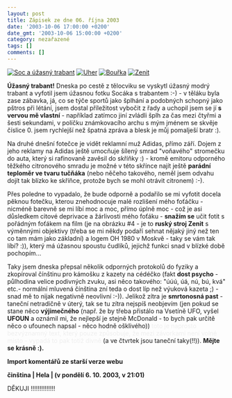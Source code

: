 ```yaml
---
layout: post
title: Zápisek ze dne 06. října 2003
date: '2003-10-06 17:00:00 +0200'
date_gmt: '2003-10-06 15:00:00 +0200'
category: nezařazené
tags: []
comments: []
---
```

<div >  <a href="%base_url%/assets/old-images/soc_trabant.jpg"><img alt="Soc a úžasný trabant" src="%base_url%/assets/old-images/soc_trabant.jpg"></a>  <a href="%base_url%/assets/old-images/uherak.jpg"><img alt="Uher" src="%base_url%/assets/old-images/uherak.jpg"></a>  <a href="%base_url%/assets/old-images/bourka.jpg"><img alt="Bouřka" src="%base_url%/assets/old-images/bourka.jpg"></a>  <a href="%base_url%/assets/old-images/zenit.jpg"><img alt="Zenit" src="%base_url%/assets/old-images/zenit.jpg"></a>  </div>
<p><strong>Úžasný trabant!</strong> Dneska po cestě z tělocviku se vyskytl úžasný modrý trabant a vyfotil jsem úžasnou fotku  Socáka s trabantem :-) - v těláku byla zase zábavka, já, co se týče sportů jako šplhání a podobných schopný jako  pštros při létání, jsem dostal příležitost vybočit z řady a uchopil jsem se jí <strong>s vervou mě vlastní</strong> - například  zatímco jiní zvládli šplh za čas mezi čtyřmi a šesti sekundami, v políčku známkovacího archu s mým jménem  se skvěje číslice 0. jsem rychlejší než špatná zpráva a blesk je můj pomalješí bratr :).</p>
<p>Na druhé dnešní fotečce je vidět reklamní muž Adidas, přímo září. Dojem z jeho reklamy na Adidas ještě  umocňuje šílený smrad "voňavého" stromečku do auta, který si rafinovaně zavěsil do skříňky :) - kromě  emitoru odporného těžkého citronového smradu je možné v této skřínce najít ještě <strong>parádní teploměr  ve tvaru tučňáka</strong> (nebo něčeho takového, neměl jsem odvahu dojít tak blízko ke skříňce, protože  bych se mohl otrávit citronem) :-).</p>
<p>Přes poledne to vypadalo, že bude odporně a podařilo se mi vyfotit docela pěknou fotečku, kterou  znehodnocuje malé rozlišení mého foťáčku - nicméně barevně se mi líbí moc a moc, přímo úplně moc - což  je asi důsledkem citové deprivace a žárlivosti mého foťáku - <strong>snažím se</strong> učit fotit s pořádným foťákem  na film (je na obrázku #4 - je to <strong>ruský stroj Zenit</strong> s výměnnými objektivy (třeba se mi někdy podaří sehnat nějaký  jiný než ten co tam mám jako základní) a logem OH 1980 v Moskvě - taky se vám tak líbí? :)), který má  úžasnou spoustu čudlíků, jejichž funkci snad v blízké době pochopím...</p>
<p>Taky jsem dneska přepsal několik odporných protokolů do fyziky a zkopíroval čínštinu pro kámošku z kazety  na cédéčko (fakt <strong>dost psycho</strong> - půlhodina velice podivných zvuku, asi něco takového: &quot;úúú, úá, nú, bú,  kvá&quot; etc.- normální mluvená čínština zní teda o dost líp než výuková kazeta ;)  - snad mě to nijak negativně neovlivní :-)). Jelikož zítra je <strong>smrtonosná past</strong> - taneční netradičně  v úterý, tak se tu zítra nejspíš neobjevím (jen pokud se stane něco <strong>výjimečného</strong> (např. že by třeba  přistálo na Vsetíně UFO, vyšel <strong>UFOUN</strong> a oznámil mi, že nejlepší je stejně McDonald - to bych pak určitě něco o  ufounech napsal - něco hodně ošklivého)) <span style="color:#eee">toto je naprosto bezvýznamný text,  který pouze způsobuje, že mezi závorkami není volné místo - vypadá to pak totiž divně </span>(a ve čtvrtek jsou taneční  taky(!!)). <strong>Mějte se krásně :).</strong></p>
<div class="import-komentaru">
<p><strong>Import komentářů ze starší verze webu</strong></p>
<div class="comment">
<p style="font-weight:bold"><span class="compredmet">činština</span> | <span class="comname">Hela</span> | (v&nbsp;pondělí&nbsp;6.&nbsp;10.&nbsp;2003,&nbsp;v&nbsp;21:01)</p>
<p>DĚKUJI !!!!!!!!!!!!!! </p>
</div>
</div>
